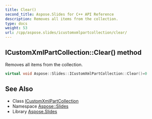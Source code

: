 ```yaml
---
title: Clear()
second_title: Aspose.Slides for C++ API Reference
description: Removes all items from the collection.
type: docs
weight: 53
url: /cpp/aspose.slides/icustomxmlpartcollection/clear/
---
```

## ICustomXmlPartCollection::Clear() method


Removes all items from the collection.

```cpp
virtual void Aspose::Slides::ICustomXmlPartCollection::Clear()=0
```

## See Also

* Class [ICustomXmlPartCollection](./)
* Namespace [Aspose::Slides](../)
* Library [Aspose.Slides](../../)